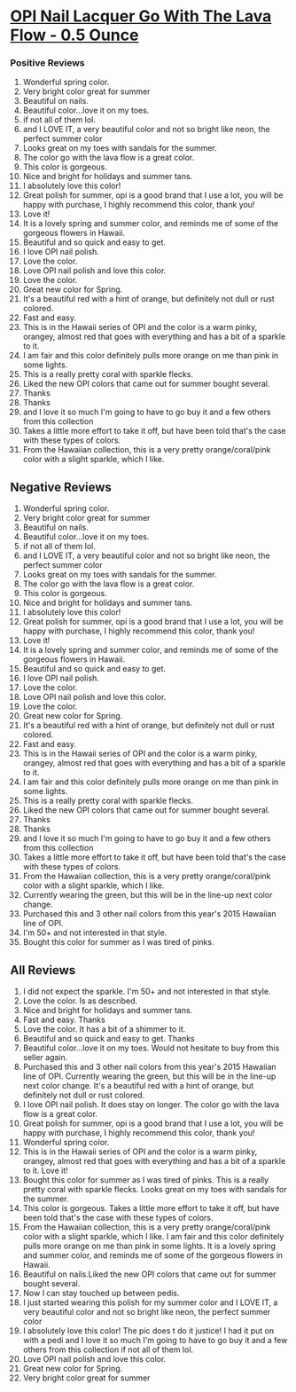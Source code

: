 # [OPI Nail Lacquer Go With The Lava Flow - 0.5 Ounce](https://products.checkmycream.com/products/OPI-Nail-Lacquer-Go-With-The-Lava-Flow-0.5-Ounce.html)

### Positive Reviews

<ol>
      <li>Wonderful spring color.</li>
      <li>Very bright color great for summer</li>
      <li>Beautiful on nails.</li>
      <li>Beautiful color...love it on my toes.  </li>
      <li>if not all of them lol.</li>
      <li>and I LOVE IT, a very beautiful color and not so bright like neon, the perfect summer color</li>
      <li>Looks great on my toes with sandals for the summer.</li>
      <li>The color go with the lava flow is a great color.</li>
      <li>This color is gorgeous.  </li>
      <li>Nice and bright for holidays and summer tans.</li>
      <li>I absolutely love this color!  </li>
      <li>Great polish for summer, opi is a good brand that I use a lot, you will be happy with purchase, I highly recommend this color, thank you!</li>
      <li>Love it!</li>
      <li>It is a lovely spring and summer color, and reminds me of some of the gorgeous flowers in Hawaii.</li>
      <li>Beautiful and so quick and easy to get.  </li>
      <li>I love OPI nail polish.  </li>
      <li>Love the color.</li>
      <li>Love OPI nail polish and love this color.</li>
      <li>Love the color.</li>
      <li>Great new color for Spring.</li>
      <li>It&#x27;s a beautiful red with a hint of orange, but definitely not dull or rust colored.</li>
      <li>Fast and easy.</li>
      <li>This is in the Hawaii series of OPI and the color is a warm pinky, orangey, almost red that goes with everything and has a bit of a sparkle to it.  </li>
      <li>I am fair and this color definitely pulls more orange on me than pink in some lights.</li>
      <li>This is a really pretty coral with sparkle flecks.  </li>
      <li>Liked the  new OPI colors that came out for summer bought several.</li>
      <li>Thanks</li>
      <li>Thanks</li>
      <li>and I love it so much I&#x27;m going to have to go buy it and a few others from this collection</li>
      <li>Takes a little more effort to take it off, but have been told that&#x27;s the case with these types of colors.</li>
      <li>From the Hawaiian collection, this is a very pretty orange/coral/pink color with a slight sparkle, which I like.</li>
</ol>


<h2>Negative Reviews</h2>
<ol>
<li> Wonderful spring color.</li>
<li> Very bright color great for summer</li>
<li> Beautiful on nails.</li>
<li> Beautiful color...love it on my toes.  </li>
<li> if not all of them lol.</li>
<li> and I LOVE IT, a very beautiful color and not so bright like neon, the perfect summer color</li>
<li> Looks great on my toes with sandals for the summer.</li>
<li> The color go with the lava flow is a great color.</li>
<li> This color is gorgeous.  </li>
<li> Nice and bright for holidays and summer tans.</li>
<li> I absolutely love this color!  </li>
<li> Great polish for summer, opi is a good brand that I use a lot, you will be happy with purchase, I highly recommend this color, thank you!</li>
<li> Love it!</li>
<li> It is a lovely spring and summer color, and reminds me of some of the gorgeous flowers in Hawaii.</li>
<li> Beautiful and so quick and easy to get.  </li>
<li> I love OPI nail polish.  </li>
<li> Love the color.</li>
<li> Love OPI nail polish and love this color.</li>
<li> Love the color.</li>
<li> Great new color for Spring.</li>
<li> It&#x27;s a beautiful red with a hint of orange, but definitely not dull or rust colored.</li>
<li> Fast and easy.</li>
<li> This is in the Hawaii series of OPI and the color is a warm pinky, orangey, almost red that goes with everything and has a bit of a sparkle to it.  </li>
<li> I am fair and this color definitely pulls more orange on me than pink in some lights.</li>
<li> This is a really pretty coral with sparkle flecks.  </li>
<li> Liked the  new OPI colors that came out for summer bought several.</li>
<li> Thanks</li>
<li> Thanks</li>
<li> and I love it so much I&#x27;m going to have to go buy it and a few others from this collection</li>
<li> Takes a little more effort to take it off, but have been told that&#x27;s the case with these types of colors.</li>
<li> From the Hawaiian collection, this is a very pretty orange/coral/pink color with a slight sparkle, which I like.</li>
<li> Currently wearing the green, but this will be in the line-up next color change.  </li>
<li> Purchased this and 3 other nail colors from this year&#x27;s 2015 Hawaiian line of OPI.  </li>
<li> I&#x27;m 50+ and not interested in that style.</li>
<li> Bought this color for summer as I was tired of pinks.  </li>
</ol>

<h2>All Reviews</h2>

<ol>
    <li> I did not expect the sparkle. I&#x27;m 50+ and not interested in that style.</li>
    <li> Love the color. Is as described.</li>
    <li> Nice and bright for holidays and summer tans.</li>
    <li> Fast and easy. Thanks</li>
    <li> Love the color. It has a bit of a shimmer to it.</li>
    <li> Beautiful and so quick and easy to get.  Thanks</li>
    <li> Beautiful color...love it on my toes.  Would not hesitate to buy from this seller again.</li>
    <li> Purchased this and 3 other nail colors from this year&#x27;s 2015 Hawaiian line of OPI.  Currently wearing the green, but this will be in the line-up next color change.  It&#x27;s a beautiful red with a hint of orange, but definitely not dull or rust colored.</li>
    <li> I love OPI nail polish.  It does stay on longer.  The color go with the lava flow is a great color.</li>
    <li> Great polish for summer, opi is a good brand that I use a lot, you will be happy with purchase, I highly recommend this color, thank you!</li>
    <li> Wonderful spring color.</li>
    <li> This is in the Hawaii series of OPI and the color is a warm pinky, orangey, almost red that goes with everything and has a bit of a sparkle to it.  Love it!</li>
    <li> Bought this color for summer as I was tired of pinks.  This is a really pretty coral with sparkle flecks.  Looks great on my toes with sandals for the summer.</li>
    <li> This color is gorgeous.  Takes a little more effort to take it off, but have been told that&#x27;s the case with these types of colors.</li>
    <li> From the Hawaiian collection, this is a very pretty orange/coral/pink color with a slight sparkle, which I like. I am fair and this color definitely pulls more orange on me than pink in some lights. It is a lovely spring and summer color, and reminds me of some of the gorgeous flowers in Hawaii.</li>
    <li> Beautiful on nails.Liked the  new OPI colors that came out for summer bought several.</li>
    <li> Now I can stay touched up between pedis.</li>
    <li> I just started wearing this polish for my summer color and I LOVE IT, a very beautiful color and not so bright like neon, the perfect summer color</li>
    <li> I absolutely love this color!  The pic does t do it justice!  I had it put on with a pedi and I love it so much I&#x27;m going to have to go buy it and a few others from this collection if not all of them lol.</li>
    <li> Love OPI nail polish and love this color.</li>
    <li> Great new color for Spring.</li>
    <li> Very bright color great for summer</li>
</ol>




